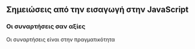 ## Σημειώσεις από την εισαγωγή στην JavaScript

### Οι συναρτήσεις σαν αξίες

Οι συναρτήσεις είναι στην πραγματικότητα 
